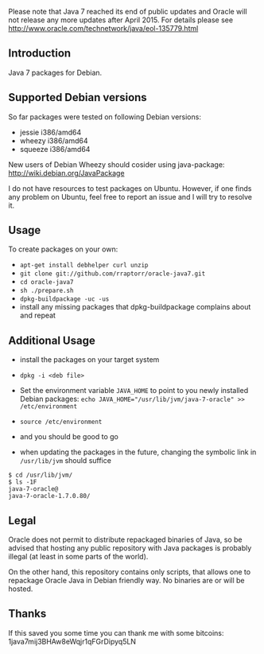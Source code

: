 Please note that Java 7 reached its end of public updates and Oracle
will not release any more updates after April 2015. For details
please see http://www.oracle.com/technetwork/java/eol-135779.html

Introduction
------------

Java 7 packages for Debian.

Supported Debian versions
-------------------------

So far packages were tested on following Debian versions:

- jessie i386/amd64
- wheezy i386/amd64
- squeeze i386/amd64

New users of Debian Wheezy should cosider using java-package:
<http://wiki.debian.org/JavaPackage>

I do not have resources to test packages on Ubuntu. However, if one
finds any problem on Ubuntu, feel free to report an issue and I will
try to resolve it.

Usage
-----

To create packages on your own:

- `apt-get install debhelper curl unzip`
- `git clone git://github.com/rraptorr/oracle-java7.git`
- `cd oracle-java7`
- `sh ./prepare.sh`
- `dpkg-buildpackage -uc -us`
- install any missing packages that dpkg-buildpackage complains about
  and repeat

Additional Usage
----------------

- install the packages on your target system
- `dpkg -i <deb file>`
- Set the environment variable `JAVA_HOME` to point to you newly installed Debian packages: `echo JAVA_HOME="/usr/lib/jvm/java-7-oracle" >> /etc/environment`
- `source /etc/environment`
- and you should be good to go

- when updating the packages in the future, changing the symbolic link in `/usr/lib/jvm` should suffice

```
$ cd /usr/lib/jvm/
$ ls -1F 
java-7-oracle@
java-7-oracle-1.7.0.80/
```

Legal
-----

Oracle does not permit to distribute repackaged binaries of Java, so
be advised that hosting any public repository with Java packages is
probably illegal (at least in some parts of the world).

On the other hand, this repository contains only scripts, that allows
one to repackage Oracle Java in Debian friendly way. No binaries are
or will be hosted.

Thanks
------

If this saved you some time you can thank me with some bitcoins:
1java7mij3BHAw8eWqjr1qFGrDipyq5LN
